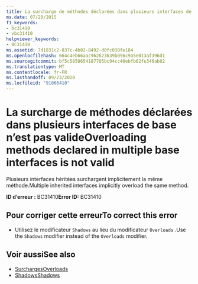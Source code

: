 ```yaml
---
title: La surcharge de méthodes déclarées dans plusieurs interfaces de base n’est pas valide
ms.date: 07/20/2015
f1_keywords:
- bc31410
- vbc31410
helpviewer_keywords:
- BC31410
ms.assetid: 7d1831c2-837c-4b02-8492-d0fc038fe184
ms.openlocfilehash: 664c4eb66aac962623639b096c9a5e013af396d1
ms.sourcegitcommit: bf5c5850654187705bc94cc40ebfb62fe346ab02
ms.translationtype: MT
ms.contentlocale: fr-FR
ms.lasthandoff: 09/23/2020
ms.locfileid: "91066410"
---
```

# <a name="overloading-methods-declared-in-multiple-base-interfaces-is-not-valid"></a><span data-ttu-id="4a058-102">La surcharge de méthodes déclarées dans plusieurs interfaces de base n’est pas valide</span><span class="sxs-lookup"><span data-stu-id="4a058-102">Overloading methods declared in multiple base interfaces is not valid</span></span>

<span data-ttu-id="4a058-103">Plusieurs interfaces héritées surchargent implicitement la même méthode.</span><span class="sxs-lookup"><span data-stu-id="4a058-103">Multiple inherited interfaces implicitly overload the same method.</span></span>  
  
 <span data-ttu-id="4a058-104">**ID d’erreur :** BC31410</span><span class="sxs-lookup"><span data-stu-id="4a058-104">**Error ID:** BC31410</span></span>  
  
## <a name="to-correct-this-error"></a><span data-ttu-id="4a058-105">Pour corriger cette erreur</span><span class="sxs-lookup"><span data-stu-id="4a058-105">To correct this error</span></span>  
  
- <span data-ttu-id="4a058-106">Utilisez le modificateur `Shadows` au lieu du modificateur `Overloads` .</span><span class="sxs-lookup"><span data-stu-id="4a058-106">Use the `Shadows` modifier instead of the `Overloads` modifier.</span></span>  
  
## <a name="see-also"></a><span data-ttu-id="4a058-107">Voir aussi</span><span class="sxs-lookup"><span data-stu-id="4a058-107">See also</span></span>

- [<span data-ttu-id="4a058-108">Surcharges</span><span class="sxs-lookup"><span data-stu-id="4a058-108">Overloads</span></span>](../language-reference/modifiers/overloads.md)
- [<span data-ttu-id="4a058-109">Shadows</span><span class="sxs-lookup"><span data-stu-id="4a058-109">Shadows</span></span>](../language-reference/modifiers/shadows.md)
